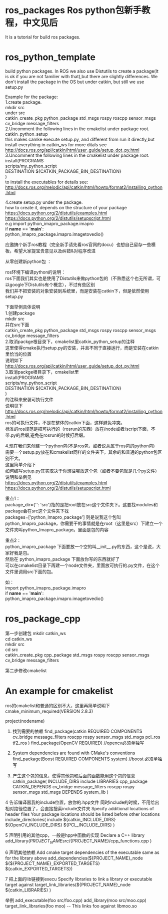 # ros_packages Ros python包新手教程，中文见后
It is a tutorial for build ros packages.

# ros_python_template

build python packages.
In ROS we also use Distutils to create a package(It is ok if you are not familier with that),but there are slightly differences. We don't install the package in the OS but under catkin, but still we use setup.py

Example for the package:   
1.create package.  
  mkdir src  
  under src  
  catkin_create_pkg python_package std_msgs rospy roscpp  sensor_msgs cv_bridge message_filters      
2.Uncomment the following lines in the cmakelist under package root.  
  catkin_python_setup  
  this makes camke execute setup.py, and different from run it directly,but install everything in catkin_ws
  for more ditals see
  http://docs.ros.org/api/catkin/html/user_guide/setup_dot_py.html  
3.Uncomment the following lines in the cmakelist under package root.   
 install(PROGRAMS    
   scripts/my_python_script    
   DESTINATION ${CATKIN_PACKAGE_BIN_DESTINATION}    
 )    
 to install the executables 
 for details see:
  http://docs.ros.org/melodic/api/catkin/html/howto/format2/installing_python.html  

4.create setup.py under the package.  
    how to create it, depends on the structure of your package
    https://docs.python.org/2/distutils/examples.html  
    https://docs.python.org/2/distutils/setupscript.html  
e.g
import python_imapro_package.imapro  
if __name__ == '__main__':  
    python_imapro_package.imapro.imagetovedio()  

应邀搞个新手ros教程（完全新手请先看ros官网的docu）也想自己留存一些模板，希望大家提宝贵意见以及纠错&对程序改进  

从零创建新python包  ：

ros环境下编译python的说明：  
    ros下面我们其实也是使用了Distutils来做python包的（不熟悉这个也无所谓，可以google下Distutils有个概念），不过有些区别  
    我们并不把安装的对象安装到系统里，而是安装在catkin下，但是依然使用setup.py  

下面举例具体说明  
1.创建package  
    mkdir src  
    并在src下面  
    catkin_create_pkg python_package std_msgs rospy roscpp  sensor_msgs cv_bridge message_filters  
2.取消packge根目录下，cmakelist里catkin_python_setup的注释  
    这里使得cmake执行setup.py的安装，并且不同于直接运行，而是安装在catkin里恰当的位置  
    说明如下  
http://docs.ros.org/api/catkin/html/user_guide/setup_dot_py.html  
3.取消packge根目录下，cmakelist里  
 install(PROGRAMS  
   scripts/my_python_script  
   DESTINATION ${CATKIN_PACKAGE_BIN_DESTINATION}  
 )  
的注释来安装可执行文件  
说明见下  
http://docs.ros.org/melodic/api/catkin/html/howto/format2/installing_python.html  
ros的可执行文件，不是在整体的catkin下面，这样避免冲突。  
标准的ros规范是把可执行的（rosrun的东西）放在/node或者/script下面，不带.py的后缀,避免在rosrun的时候打后缀。  


4.现在我们来创建一个python包(不是ros包，或者说从属于ros包的python包)  
    需要一个setup.py放在和cmakelist同样的文件夹下，其余的和普通的python包区别不大。  
    这里简单介绍下  
    如何编写setup.py其实取决于你想往哪放这个包（或者不要包就是几个py文件） 
    说明和举例见  
    https://docs.python.org/2/distutils/examples.html  
    https://docs.python.org/2/distutils/setupscript.html  

重点1：   
package_dir={'': 'src'}指的是把root放在src这个文件夹下。这要找modules和package会在src这个文件夹下找  
packages=['python_Imapro_package'] 则是说我这个包叫python_Imapro_package，你需要干的事情就是在root（这里是src）下建立一个文件夹叫python_Imapro_package。里面是包的内容  

重点2：  
python_imapro_package 下面要放一个空的叫__init__.py的东西，这个是说，大家好我是包。  
然后在 python_imapro_package 下面放你写的东西就好了  
可以在cmakelist目录下再建一个node文件夹，里面放可执行的.py文件，在这个文件里调用src下面的包。  

如：  
import python_imapro_package.imapro  
if __name__ == '__main__':  
    python_imapro_package.imapro.imagetovedio()  

# ros_package_cpp
第一步创建包
mkdir catkin_ws  
cd catkin_ws  
mkdir src   
cd src  
catkin_create_pkg cpp_package std_msgs rospy roscpp sensor_msgs cv_bridge message_filters  

第二步修改cmakelist
# An example for cmakelist
ros的cmakelist和普通的区别不大，这里再简单说明下
cmake_minimum_required(VERSION 2.8.3) 

project(nodename) 

1. 找到需要的依赖
find_package(catkin REQUIRED COMPONENTS
  cv_bridge
  message_filters
  roscpp
  rospy
  sensor_msgs
  std_msgs
  pcl_ros 
  tf2_ros
)
find_package(OpenCV REQUIRED)     //opencv必须单独写 

2. System dependencies are found with CMake's conventions
find_package(Boost REQUIRED COMPONENTS system)  //boost 必须单独写

3. 产生这个包的信息，使得其他包和后面的函数能用这个包的信息
catkin_package(
  INCLUDE_DIRS include
  LIBRARIES cpp_package
  CATKIN_DEPENDS cv_bridge message_filters roscpp rospy sensor_msgs std_msgs
  DEPENDS system_lib
)

4 告诉编译器我的include位置，放你的.hpp文件
 同时include的时候，不用给出相对路径位置了，会直接搜索include文件夹
 Specify additional locations of header files
 Your package locations should be listed before other locations
include_directories(
 include
  ${catkin_INCLUDE_DIRS} ${OpenCV_INCLUDE_DIRS} ${PCL_INCLUDE_DIRS} 
)

5 声明引用的其他cpp，一般是hpp中函数的实现
 Declare a C++ library
 add_library(${PROJECT_NAME}
   src/${PROJECT_NAME}/cpp_functions.cpp
 )

6 声明其他依赖
 Add cmake target dependencies of the executable
 same as for the library above
add_dependencies(${PROJECT_NAME}_node ${${PROJECT_NAME}_EXPORTED_TARGETS} ${catkin_EXPORTED_TARGETS})

7 把上面的lib链接到execu
 Specify libraries to link a library or executable target against
 target_link_libraries(${PROJECT_NAME}_node
   ${catkin_LIBRARIES}
 )


举例
add_executable(foo src/foo.cpp)
add_library(moo src/moo.cpp)
target_link_libraries(foo moo)  -- This links foo against libmoo.so
